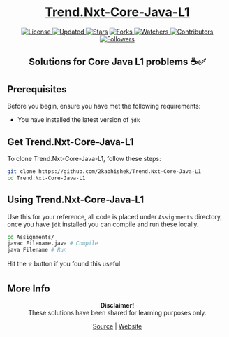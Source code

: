 <div align="center">

<h1><a href="https://2kabhishek.github.io/Trend.Nxt-Core-Java-L1">Trend.Nxt-Core-Java-L1</a></h1>

<a href="https://github.com/2KAbhishek/Trend.Nxt-Core-Java-L1/blob/master/LICENSE">
<img alt="License" src="https://img.shields.io/github/license/2kabhishek/Trend.Nxt-Core-Java-L1?style=plastic&color=white&label=License"> </a>

<a href="https://github.com/2KAbhishek/Trend.Nxt-Core-Java-L1/pulse">
<img alt="Updated" src="https://img.shields.io/github/last-commit/2kabhishek/Trend.Nxt-Core-Java-L1?style=plastic&color=e30724&label=Updated"> </a>

<a href="https://github.com/2KAbhishek/Trend.Nxt-Core-Java-L1/stargazers">
<img alt="Stars" src="https://img.shields.io/github/stars/2kabhishek/Trend.Nxt-Core-Java-L1?style=plastic&color=00d451&label=Stars"></a>

<a href="https://github.com/2KAbhishek/Trend.Nxt-Core-Java-L1/network/members">
<img alt="Forks" src="https://img.shields.io/github/forks/2kabhishek/Trend.Nxt-Core-Java-L1?style=plastic&color=1688f0&label=Forks"> </a>

<a href="https://github.com/2KAbhishek/Trend.Nxt-Core-Java-L1/watchers">
<img alt="Watchers" src="https://img.shields.io/github/watchers/2kabhishek/Trend.Nxt-Core-Java-L1?style=plastic&color=ff5500&label=Watchers"> </a>

<a href="https://github.com/2KAbhishek/Trend.Nxt-Core-Java-L1/graphs/contributors">
<img alt="Contributors" src="https://img.shields.io/github/contributors/2kabhishek/Trend.Nxt-Core-Java-L1?style=plastic&color=f0f&label=Contributors"> </a>

<a href="https://github.com/2KAbhishek?tab=followers">
<img alt="Followers" src="https://img.shields.io/github/followers/2kabhishek?color=222&style=plastic&label=Followers"> </a>

<h2>Solutions for Core Java L1 problems ☕✅</h2>

</div>

## Prerequisites

Before you begin, ensure you have met the following requirements:

- You have installed the latest version of `jdk`

## Get Trend.Nxt-Core-Java-L1

To clone Trend.Nxt-Core-Java-L1, follow these steps:

```bash
git clone https://github.com/2kabhishek/Trend.Nxt-Core-Java-L1
cd Trend.Nxt-Core-Java-L1
```

## Using Trend.Nxt-Core-Java-L1

Use this for your reference, all code is placed under `Assignments` directory, once you have `jdk` installed you can compile and run these locally.

```bash
cd Assignments/
javac Filename.java # Compile
java Filename # Run
```

Hit the ⭐ button if you found this useful.

## More Info

<div align="center">

<strong>Disclaimer!</strong><br>
These solutions have been shared for learning purposes only. <br>

<a href="https://github.com/2KAbhishek/Trend.Nxt-Core-Java-L1">Source</a> |
<a href="https://2kabhishek.github.io/Trend.Nxt-Core-Java-L1">Website</a>

</div>

